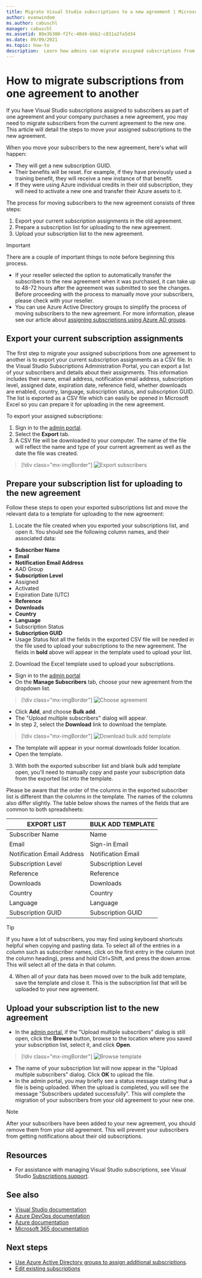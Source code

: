 ```yaml
---
title: Migrate Visual Studio subscriptions to a new agreement | Microsoft Docs
author: evanwindom
ms.author: cabuschl
manager: cabuschl
ms.assetid: 80e3b300-f2fc-40d4-bbb2-c831a2fa5d34
ms.date: 09/09/2021
ms.topic: how-to
description:  Learn how admins can migrate assigned subscriptions from one agreement to another 
---
```


# How to migrate subscriptions from one agreement to another
If you have Visual Studio subscriptions assigned to subscribers as part of one agreement and your company purchases a new agreement, you may need to migrate subscribers from the current agreement to the new one.  This article will detail the steps to move your assigned subscriptions to the new agreement.  

When you move your subscribers to the new agreement, here's what will happen:
- They will get a new subscription GUID.
- Their benefits will be reset. For example, if they have previously used a training benefit, they will receive a new instance of that benefit. 
- If they were using Azure individual credits in their old subscription, they will need to activate a new one and transfer their Azure assets to it. 

The process for moving subscribers to the new agreement consists of three steps:
1. Export your current subscription assignments in the old agreement. 
2. Prepare a subscription list for uploading to the new agreement. 
3. Upload your subscription list to the new agreement.

> [!IMPORTANT]
> There are a couple of important things to note before beginning this process.
> - If your reseller selected the option to automatically transfer the subscribers to the new agreement when it was purchased, it can take up to 48-72 hours after the agreement was submitted to see the changes. Before proceeding with the process to manually move your subscribers, please check with your reseller.  
> - You can use Azure Active Directory groups to simplify the process of moving subscribers to the new agreement.  For more information, please see our article about [assigning subscriptions using Azure AD groups](assign-azure-ad.md).

## Export your current subscription assignments
The first step to migrate your assigned subscriptions from one agreement to another is to export your current subscription assignments as a CSV file.  In the Visual Studio Subscriptions Administration Portal, you can export a list of your subscribers and details about their assignments. This information includes their name, email address, notification email address, subscription level, assigned date, expiration date, reference field, whether downloads are enabled, country, language, subscription status, and subscription GUID. The list is exported as a CSV file which can easily be opened in Microsoft Excel so you can prepare it for uploading in the new agreement.

To export your assigned subscriptions:
1. Sign in to the [admin portal](https://manage.visualstudio.com).
2. Select the **Export** tab.
3. A CSV file will be downloaded to your computer.  The name of the file will reflect the name and type of your current agreement as well as the date the file was created.  

> [!div class="mx-imgBorder"]
> ![Export subscribers](_img/exporting-subscriptions/exporting-subscriptions.png "Click Export to download a complete list of your assigned subscriptions.")

## Prepare your subscription list for uploading to the new agreement
Follow these steps to open your exported subscriptions list and move the relevant data to a template for uploading to the new agreement:
1. Locate the file created when you exported your subscriptions list, and open it.  You should see the following column names, and their associated data:
- **Subscriber Name**
- **Email**
- **Notification Email Address**
- AAD Group 
- **Subscription Level**
- Assigned
- Activated 
- Expiration Date (UTC)
- **Reference**
- **Downloads**
- **Country**
- **Language**
- Subscription Status
- **Subscription GUID**
- Usage Status
Not all the fields in the exported CSV file will be needed in the file used to upload your subscriptions to the new agreement.  The fields in **bold** above will appear in the template used to upload your list. 

2. Download the Excel template used to upload your subscriptions.  
- Sign in to the [admin portal](https://manage.visualstudio.com)
- On the **Manage Subscribers** tab, choose your new agreement from the dropdown list.  
> [!div class="mx-imgBorder"]
> ![Choose agreement](_img/migrate-subscriptions/choose-agreement.png "Use the drop-down to choose your new agreement.")
- Click **Add**, and choose **Bulk add**.
- The "Upload multiple subscribers" dialog will appear.  
- In step 2, select the **Download** link to download the template. 
> [!div class="mx-imgBorder"]
> ![Download bulk add template](_img/migrate-subscriptions/download-template.png "Click Export to download a complete list of your assigned subscriptions.")
- The template will appear in your normal downloads folder location.  
- Open the template.

3. With both the exported subscriber list and blank bulk add template open, you'll need to manually copy and paste your subscription data from the exported list into the template. 

Please be aware that the order of the columns in the exported subscriber list is different than the columns in the template.  The names of the columns also differ slightly.  The table below shows the names of the fields that are common to both spreadsheets:

| EXPORT LIST                | BULK ADD TEMPLATE  |
|----------------------------|--------------------|
| Subscriber Name            | Name               |
| Email                      | Sign-in Email      |
| Notification Email Address | Notification Email |
| Subscription Level         | Subscription Level |
| Reference                  | Reference          |
| Downloads                  | Downloads          |
| Country                    | Country            |
| Language                   | Language           |
| Subscription GUID          | Subscription GUID  |

> [!TIP]
> If you have a lot of subscribers, you may find using keyboard shortcuts helpful when copying and pasting data. 
> To select all of the entries in a column such as subscriber names, click on the first entry in the column (not the column heading), press and hold Ctrl+Shift, and press the down arrow.  This will select all of the data in that column.  

4. When all of your data has been moved over to the bulk add template, save the template and close it.  This is the subscription list that will be uploaded to your new agreement.

## Upload your subscription list to the new agreement
-  In the [admin portal](https://manage.visualstudio.com), if the "Upload multiple subscribers" dialog is still open, click the **Browse** button, browse to the location where you saved your subscription list, select it, and click **Open**.  
> [!div class="mx-imgBorder"]
> ![Browse template](_img/migrate-subscriptions/browse-template.png "Browse to the location of the template you created.")
- The name of your subscription list will now appear in the "Upload multiple subscribers" dialog.  Click **OK** to upload the file. 
- In the admin portal, you may briefly see a status message stating that a file is being uploaded.  When the upload is completed, you will see the message "Subscribers updated successfully".
This will complete the migration of your subscribers from your old agreement to your new one.  
> [!NOTE]
> After your subscribers have been added to your new agreement, you should remove them from your old agreement.  This will prevent your subscribers from getting notifications about their old subscriptions.

## Resources
- For assistance with managing Visual Studio subscriptions, see Visual Studio [Subscriptions support](https://aka.ms/vsadminhelp).

## See also
- [Visual Studio documentation](/visualstudio/)
- [Azure DevOps documentation](/azure/devops/)
- [Azure documentation](/azure/)
- [Microsoft 365 documentation](/microsoft-365/)

## Next steps
- [Use Azure Active Directory groups to assign additional subscriptions](assign-azure-ad.md). 
- [Edit existing subscriptions](edit-license.md)
